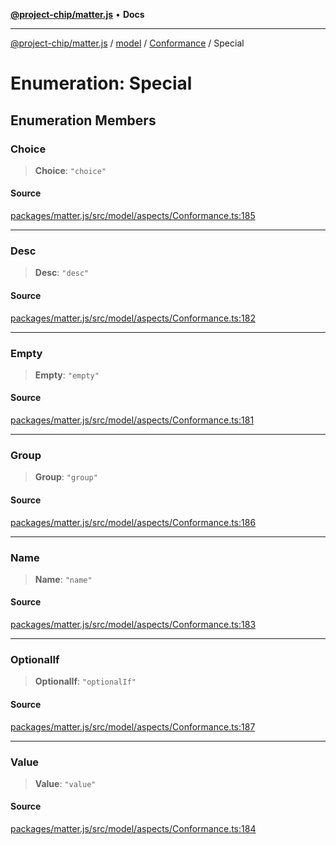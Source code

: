 [**@project-chip/matter.js**](../../../../README.md) • **Docs**

***

[@project-chip/matter.js](../../../../modules.md) / [model](../../../README.md) / [Conformance](../README.md) / Special

# Enumeration: Special

## Enumeration Members

### Choice

> **Choice**: `"choice"`

#### Source

[packages/matter.js/src/model/aspects/Conformance.ts:185](https://github.com/project-chip/matter.js/blob/7a8cbb56b87d4ccf34bec5a9a95ab40a1711324f/packages/matter.js/src/model/aspects/Conformance.ts#L185)

***

### Desc

> **Desc**: `"desc"`

#### Source

[packages/matter.js/src/model/aspects/Conformance.ts:182](https://github.com/project-chip/matter.js/blob/7a8cbb56b87d4ccf34bec5a9a95ab40a1711324f/packages/matter.js/src/model/aspects/Conformance.ts#L182)

***

### Empty

> **Empty**: `"empty"`

#### Source

[packages/matter.js/src/model/aspects/Conformance.ts:181](https://github.com/project-chip/matter.js/blob/7a8cbb56b87d4ccf34bec5a9a95ab40a1711324f/packages/matter.js/src/model/aspects/Conformance.ts#L181)

***

### Group

> **Group**: `"group"`

#### Source

[packages/matter.js/src/model/aspects/Conformance.ts:186](https://github.com/project-chip/matter.js/blob/7a8cbb56b87d4ccf34bec5a9a95ab40a1711324f/packages/matter.js/src/model/aspects/Conformance.ts#L186)

***

### Name

> **Name**: `"name"`

#### Source

[packages/matter.js/src/model/aspects/Conformance.ts:183](https://github.com/project-chip/matter.js/blob/7a8cbb56b87d4ccf34bec5a9a95ab40a1711324f/packages/matter.js/src/model/aspects/Conformance.ts#L183)

***

### OptionalIf

> **OptionalIf**: `"optionalIf"`

#### Source

[packages/matter.js/src/model/aspects/Conformance.ts:187](https://github.com/project-chip/matter.js/blob/7a8cbb56b87d4ccf34bec5a9a95ab40a1711324f/packages/matter.js/src/model/aspects/Conformance.ts#L187)

***

### Value

> **Value**: `"value"`

#### Source

[packages/matter.js/src/model/aspects/Conformance.ts:184](https://github.com/project-chip/matter.js/blob/7a8cbb56b87d4ccf34bec5a9a95ab40a1711324f/packages/matter.js/src/model/aspects/Conformance.ts#L184)
